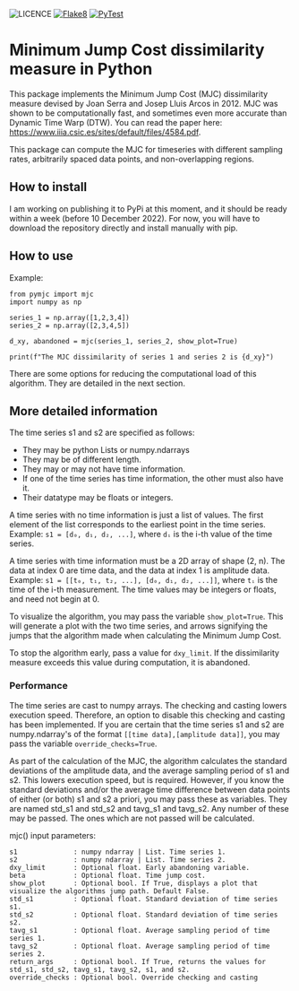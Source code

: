 ![LICENCE](https://img.shields.io/github/license/nup002/pymjc)
[![Flake8](https://github.com/nup002/pymjc/actions/workflows/flake8.yml/badge.svg)](https://github.com/nup002/mjc/actions/workflows/flake8.yml)
[![PyTest](https://github.com/nup002/pymjc/actions/workflows/PyTest.yml/badge.svg)](https://github.com/nup002/mjc/actions/workflows/PyTest.yml)
# Minimum Jump Cost dissimilarity measure in Python

This package implements the Minimum Jump Cost (MJC) dissimilarity measure devised by Joan Serra and Josep Lluis Arcos in 2012. MJC was shown to be computationally fast, and sometimes even more accurate than Dynamic Time Warp (DTW). You can read the paper here: 
https://www.iiia.csic.es/sites/default/files/4584.pdf.

This package can compute the MJC for timeseries with different sampling rates, arbitrarily spaced data points, and 
non-overlapping regions.

## How to install
I am working on publishing it to PyPi at this moment, and it should be ready within a week (before 10 December 2022). For now, you will have to download the repository directly and install manually with pip.


## How to use
Example: 
```
from pymjc import mjc
import numpy as np

series_1 = np.array([1,2,3,4])
series_2 = np.array([2,3,4,5])

d_xy, abandoned = mjc(series_1, series_2, show_plot=True)

print(f"The MJC dissimilarity of series 1 and series 2 is {d_xy}")
```
There are some options for reducing the computational load of this algorithm. They are detailed in the next section.

## More detailed information
The time series s1 and s2 are specified as follows:
- They may be python Lists or numpy.ndarrays
- They may be of different length.
- They may or may not have time information.
- If one of the time series has time information, the other must also have it.
- Their datatype may be floats or integers.

A time series with no time information is just a list of values. The first element of the list corresponds to
the earliest point in the time series.<br>
Example: `s1 = [d₀, d₁, d₂, ...]`, where `dᵢ` is the i-th value of the time series.

A time series with time information must be a 2D array of shape (2, n). The data at index 0 are time
data, and the data at index 1 is amplitude data.<br>
Example: `s1 = [[t₀, t₁, t₂, ...], [d₀, d₁, d₂, ...]]`, where `tᵢ` is the time of the i-th measurement. The time 
values may be integers or floats, and need not begin at 0.

To visualize the algorithm, you may pass the variable `show_plot=True`. This will generate a plot with the two time
series, and arrows signifying the jumps that the algorithm made when calculating the Minimum Jump Cost.

To stop the algorithm early, pass a value for `dxy_limit`. If the dissimilarity measure exceeds this value during 
computation, it is abandoned.


### Performance
The time series are cast to numpy arrays. The checking and casting lowers execution speed. Therefore, an option to
disable this checking and casting has been implemented. If you are certain that the time series s1 and s2
are numpy.ndarray's of the format `[[time data],[amplitude data]]`, you may pass the variable `override_checks=True`.

As part of the calculation of the MJC, the algorithm calculates the standard deviations of the amplitude data, and
the average sampling period of s1 and s2. This lowers execution speed, but is required.
However, if you know the standard deviations and/or the average time difference between data points of either
(or both) s1 and s2 a priori, you may pass these as variables. They are named std_s1 and std_s2 and tavg_s1 and
tavg_s2. Any number of these may be passed. The ones which are not passed will be calculated.

mjc() input parameters:
```
s1              : numpy ndarray | List. Time series 1.
s2              : numpy ndarray | List. Time series 2.
dxy_limit       : Optional float. Early abandoning variable.
beta            : Optional float. Time jump cost. 
show_plot       : Optional bool. If True, displays a plot that visualize the algorithms jump path. Default False.
std_s1          : Optional float. Standard deviation of time series s1.
std_s2          : Optional float. Standard deviation of time series s2.
tavg_s1         : Optional float. Average sampling period of time series 1.
tavg_s2         : Optional float. Average sampling period of time series 2. 
return_args     : Optional bool. If True, returns the values for std_s1, std_s2, tavg_s1, tavg_s2, s1, and s2.
override_checks : Optional bool. Override checking and casting
```
